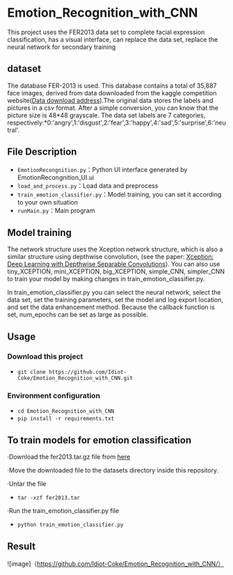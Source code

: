 # Emotion_Recognition_with_CNN

This project uses the FER2013 data set to complete facial expression classification, has a visual interface, can replace the data set, replace the neural network for secondary training

## dataset

The database FER-2013 is used. This database contains a total of 35,887 face images, derived from data downloaded from the kaggle competition website([Data download address](https://www.kaggle.com/c/challenges-in-representation-learning-facial-expression-recognition-challenge/data)).The original data stores the labels and pictures in a csv format. After a simple conversion, you can know that the picture size is 48*48 grayscale. The data set labels are 7 categories, respectively:*0:'angry',1:'disgust',2:'fear',3:'happy',4:'sad',5:'surprise',6:'neutral'.

## File Description

* `EmotionRecongnition.py`：Python UI interface generated by EmotionRecongnition_UI.ui
* `load_and_process.py`：Load data and preprocess
* `train_emotion_classifier.py`：Model training, you can set it according to your own situation
* `runMain.py`：Main program

## Model training

The network structure uses the Xception network structure, which is also a similar structure using depthwise convolution, (see the paper: [Xception: Deep Learning with Depthwise Separable Convolutions](https://arxiv.org/abs/1610.02357)).
You can also use tiny_XCEPTION, mini_XCEPTION, big_XCEPTION, simple_CNN, simpler_CNN to train your model by making changes in train_emotion_classifier.py.

In train_emotion_classifier.py you can select the neural network, select the data set, set the training parameters, set the model and log export location, and set the data enhancement method. Because the callback function is set, num_epochs can be set as large as possible.

## Usage
### Download this project
- `git clone https://github.com/Idiot-Coke/Emotion_Recognition_with_CNN.git`
### Environment configuration
- `cd Emotion_Recognition_with_CNN`
- `pip install -r requirements.txt`

## To train models for emotion classification
·Download the fer2013.tar.gz file from [here](https://www.kaggle.com/c/challenges-in-representation-learning-facial-expression-recognition-challenge/data)

·Move the downloaded file to the datasets directory inside this repository.

·Untar the file
- `tar -xzf fer2013.tar`

·Run the train_emotion_classifier.py file
- `python train_emotion_classifier.py`

## Result
 ![image]（https://github.com/Idiot-Coke/Emotion_Recognition_with_CNN/）
